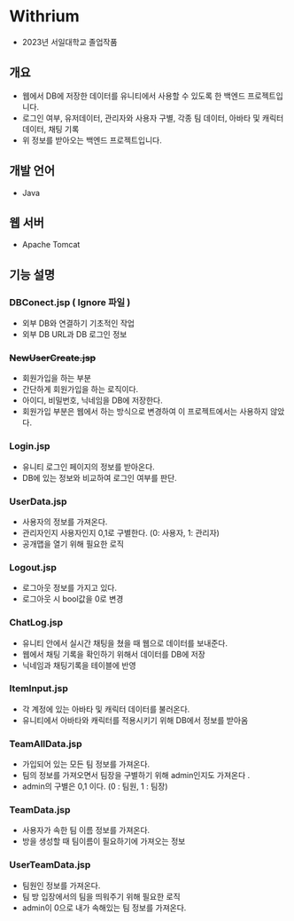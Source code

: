 # Withrium

  - 2023년 서일대학교 졸업작품

## 개요

  - 웹에서 DB에 저장한 데이터를 유니티에서 사용할 수 있도록 한 백엔드 프로젝트입니다.
  - 로그인 여부, 유저데이터, 관리자와 사용자 구별, 각종 팀 데이터, 아바타 및 캐릭터 데이터, 채팅 기록
  - 위 정보를 받아오는 백엔드 프로젝트입니다. 

## 개발 언어 

  - Java

## 웹 서버 

  - Apache Tomcat 

## 기능 설명 

  ### DBConect.jsp ( Ignore 파일 )
  - 외부 DB와 연결하기 기초적인 작업
  - 외부 DB URL과 DB 로그인 정보

  ### ~~NewUserCreate.jsp~~
  - 회원가입을 하는 부분
  - 간단하게 회원가입을 하는 로직이다.
  - 아이디, 비밀번호, 닉네임을 DB에 저장한다.
  - 회원가입 부분은 웹에서 하는 방식으로 변경하여 이 프로젝트에서는 사용하지 않았다. 

  ### Login.jsp
  - 유니티 로그인 페이지의 정보를 받아온다.
  - DB에 있는 정보와 비교하여 로그인 여부를 판단.

  ### UserData.jsp
  - 사용자의 정보를 가져온다.
  - 관리자인지 사용자인지 0,1로 구별한다. (0: 사용자, 1: 관리자)
  - 공개맵을 열기 위해 필요한 로직 

  ### Logout.jsp
  - 로그아웃 정보를 가지고 있다.
  - 로그아웃 시 bool값을 0로 변경 

  ### ChatLog.jsp
  - 유니티 안에서 실시간 채팅을 쳤을 때 웹으로 데이터를 보내준다.
  - 웹에서 채팅 기록을 확인하기 위해서 데이터를 DB에 저장
  - 닉네임과 채팅기록을 테이블에 반영 
  
  ### ItemInput.jsp
  - 각 계정에 있는 아바타 및 캐릭터 데이터를 불러온다.
  - 유니티에서 아바타와 캐릭터를 적용시키기 위해 DB에서 정보를 받아옴 

  ### TeamAllData.jsp
  - 가입되어 있는 모든 팀 정보를 가져온다. 
  - 팀의 정보를 가져오면서 팀장을 구별하기 위해 admin인지도 가져온다 .
  - admin의 구별은 0,1 이다. (0 : 팀원, 1 : 팀장)
  
  ### TeamData.jsp
  - 사용자가 속한 팀 이름 정보를 가져온다.
  - 방을 생성할 때 팀이름이 필요하기에 가져오는 정보 

  ### UserTeamData.jsp
  - 팀원인 정보를 가져온다.
  - 팀 방 입장에서의 팀을 띄워주기 위해 필요한 로직
  - admin이 0으로 내가 속해있는 팀 정보를 가져온다. 





